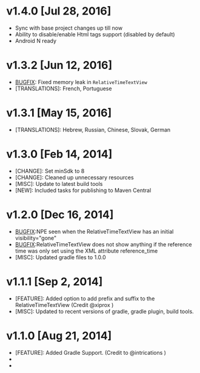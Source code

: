 v1.4.0 [Jul 28, 2016]
========

  - Sync with base project changes up till now
  - Ability to disable/enable Html tags support (disabled by default)
  - Android N ready


v1.3.2 [Jun 12, 2016]
========

  - [BUGFIX]: Fixed memory leak in `RelativeTimeTextView`
  - [TRANSLATIONS]: French, Portuguese



v1.3.1 [May 15, 2016]
========

  - [TRANSLATIONS]: Hebrew, Russian, Chinese, Slovak, German


v1.3.0 [Feb 14, 2014]
========

  - [CHANGE]: Set minSdk to 8
  - [CHANGE]: Cleaned up unnecessary resources
  - [MISC]: Update to latest build tools
  - [NEW]: Included tasks for publishing to Maven Central


v1.2.0 [Dec 16, 2014]
========

  - [BUGFIX]:NPE seen when the RelativeTimeTextView has an initial visibility="gone"
  - [BUGFIX]:RelativeTimeTextView does not show anything if the reference time was only set using the XML attribute reference_time
  - [MISC]: Updated gradle files to 1.0.0


v1.1.1 [Sep 2, 2014]
========

  - [FEATURE]: Added option to add prefix and suffix to the RelativeTimeTextView (Credit @xiprox )
  - [MISC]: Updated to recent versions of gradle, gradle plugin, build tools.



v1.1.0 [Aug 21, 2014]
========

  - [FEATURE]: Added Gradle Support. (Credit to @intrications )
  - [BUGFIX]: #2
  - [BUGFIX]: #4

